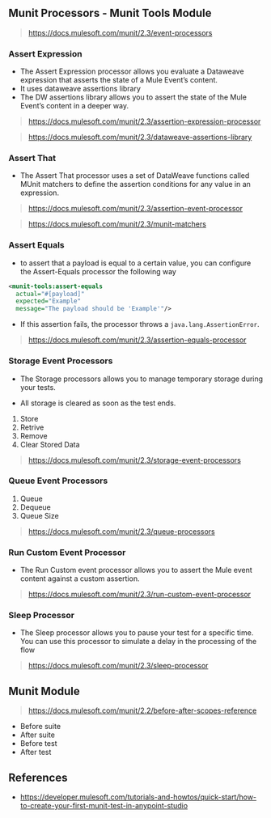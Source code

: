 ## Munit Processors - Munit Tools Module
> https://docs.mulesoft.com/munit/2.3/event-processors
### Assert Expression
- The Assert Expression processor allows you evaluate a Dataweave expression that asserts the state of a Mule Event’s content. 
- It uses dataweave assertions library 
- The DW assertions library allows you to assert the state of the Mule Event’s content in a deeper way.
> https://docs.mulesoft.com/munit/2.3/assertion-expression-processor

> https://docs.mulesoft.com/munit/2.3/dataweave-assertions-library

### Assert That
- The Assert That processor uses a set of DataWeave functions called MUnit matchers to define the assertion conditions for any value in an expression.
> https://docs.mulesoft.com/munit/2.3/assertion-event-processor

> https://docs.mulesoft.com/munit/2.3/munit-matchers

### Assert Equals
- to assert that a payload is equal to a certain value, you can configure the Assert-Equals processor the following way

```xml
<munit-tools:assert-equals
  actual="#[payload]"
  expected="Example"
  message="The payload should be 'Example'"/>
```
- If this assertion fails, the processor throws a `java.lang.AssertionError`.
> https://docs.mulesoft.com/munit/2.3/assertion-equals-processor

### Storage Event Processors
- The Storage processors allows you to manage temporary storage during your tests.

- All storage is cleared as soon as the test ends.

1. Store
2. Retrive
3. Remove
4. Clear Stored Data

> https://docs.mulesoft.com/munit/2.3/storage-event-processors

### Queue Event Processors
1. Queue
2. Dequeue
3. Queue Size
> https://docs.mulesoft.com/munit/2.3/queue-processors

### Run Custom Event Processor
- The Run Custom event processor allows you to assert the Mule event content against a custom assertion.
> https://docs.mulesoft.com/munit/2.3/run-custom-event-processor

### Sleep Processor
- The Sleep processor allows you to pause your test for a specific time. You can use this processor to simulate a delay in the processing of the flow
> https://docs.mulesoft.com/munit/2.3/sleep-processor

## Munit Module
> https://docs.mulesoft.com/munit/2.2/before-after-scopes-reference

- Before suite
- After suite
- Before test
- After test

## References

- https://developer.mulesoft.com/tutorials-and-howtos/quick-start/how-to-create-your-first-munit-test-in-anypoint-studio